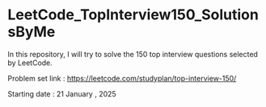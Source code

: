 # LeetCode_TopInterview150_SolutionsByMe

In this repository, I will try to solve the 150 top interview questions selected by LeetCode.

Problem set link : https://leetcode.com/studyplan/top-interview-150/

Starting date : 21 January , 2025

